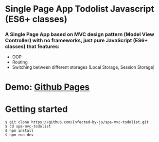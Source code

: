 # Single Page App Todolist Javascript (ES6+ classes)

### A Single Page App based on MVC design pattern (Model View Controller) with no frameworks, just pure JavaScript (ES6+ classes) that features:

- OOP
- Routing
- Switching between different storages (Local Storage, Session Storage)

# Demo: [Github Pages](https://infected-by-js.github.io/spa-mvc-todolist/)

# Getting started

```
$ git clone https://github.com/Infected-by-js/spa-mvc-todolist.git
$ cd spa-mvc-todolist
$ npm install
$ npm run dev
```
